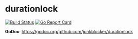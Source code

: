 # durationlock

[![Build Status](https://travis-ci.org/junkblocker/durationlock.svg?branch=master)](https://travis-ci.org/junkblocker/durationlock) [![Go Report Card](https://goreportcard.com/badge/github.com/junkblocker/durationlock)](https://goreportcard.com/report/github.com/junkblocker/durationlock)

**GoDoc**: https://godoc.org/github.com/junkblocker/durationlock
